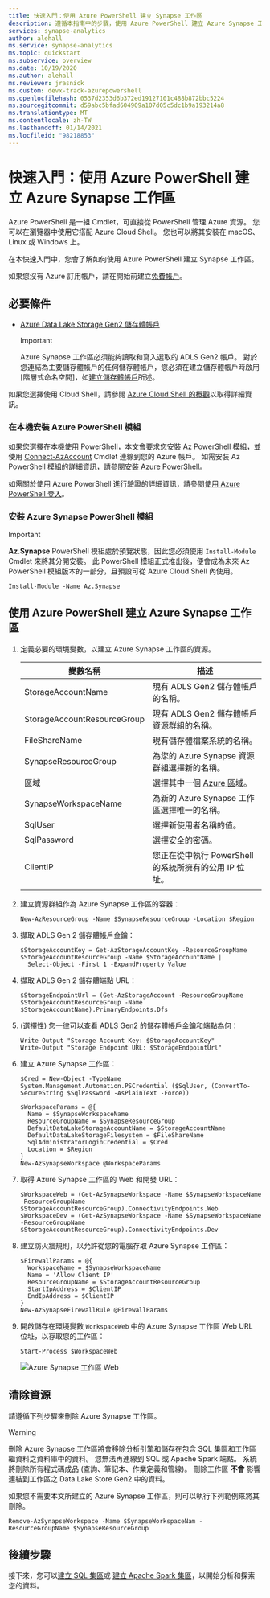 ```yaml
---
title: 快速入門：使用 Azure PowerShell 建立 Synapse 工作區
description: 遵循本指南中的步驟，使用 Azure PowerShell 建立 Azure Synapse 工作區。
services: synapse-analytics
author: alehall
ms.service: synapse-analytics
ms.topic: quickstart
ms.subservice: overview
ms.date: 10/19/2020
ms.author: alehall
ms.reviewer: jrasnick
ms.custom: devx-track-azurepowershell
ms.openlocfilehash: 0537d2353d6b372ed19127101c488b872bbc5224
ms.sourcegitcommit: d59abc5bfad604909a107d05c5dc1b9a193214a8
ms.translationtype: MT
ms.contentlocale: zh-TW
ms.lasthandoff: 01/14/2021
ms.locfileid: "98218853"
---
```

# <a name="quickstart-create-an-azure-synapse-workspace-with-azure-powershell"></a>快速入門：使用 Azure PowerShell 建立 Azure Synapse 工作區

Azure PowerShell 是一組 Cmdlet，可直接從 PowerShell 管理 Azure 資源。 您可以在瀏覽器中使用它搭配 Azure Cloud Shell。 您也可以將其安裝在 macOS、Linux 或 Windows 上。

在本快速入門中，您會了解如何使用 Azure PowerShell 建立 Synapse 工作區。

如果您沒有 Azure 訂用帳戶，請在開始前建立[免費帳戶](https://azure.microsoft.com/free/)。

## <a name="prerequisites"></a>必要條件

- [Azure Data Lake Storage Gen2 儲存體帳戶](../storage/common/storage-account-create.md?toc=/azure/synapse-analytics/toc.json&bc=/azure/synapse-analytics/breadcrumb/toc.json)

    > [!IMPORTANT]
    > Azure Synapse 工作區必須能夠讀取和寫入選取的 ADLS Gen2 帳戶。 對於您連結為主要儲存體帳戶的任何儲存體帳戶，您必須在建立儲存體帳戶時啟用 [階層式命名空間]，如[建立儲存體帳戶](../storage/common/storage-account-create.md?tabs=azure-powershell#create-a-storage-account)所述。

如果您選擇使用 Cloud Shell，請參閱 [Azure Cloud Shell 的概觀](../cloud-shell/overview.md)以取得詳細資訊。

### <a name="install-the-azure-powershell-module-locally"></a>在本機安裝 Azure PowerShell 模組

如果您選擇在本機使用 PowerShell，本文會要求您安裝 Az PowerShell 模組，並使用 [Connect-AzAccount](/powershell/module/az.accounts/connect-azaccount) Cmdlet 連線到您的 Azure 帳戶。 如需安裝 Az PowerShell 模組的詳細資訊，請參閱[安裝 Azure PowerShell](/powershell/azure/install-az-ps)。

如需關於使用 Azure PowerShell 進行驗證的詳細資訊，請參閱[使用 Azure PowerShell 登入](/powershell/azure/authenticate-azureps)。

### <a name="install-the-azure-synapse-powershell-module"></a>安裝 Azure Synapse PowerShell 模組

> [!IMPORTANT]
> **Az.Synapse** PowerShell 模組處於預覽狀態，因此您必須使用 `Install-Module` Cmdlet 來將其分開安裝。 此 PowerShell 模組正式推出後，便會成為未來 Az PowerShell 模組版本的一部分，且預設可從 Azure Cloud Shell 內使用。

```azurepowershell-interactive
Install-Module -Name Az.Synapse
```

## <a name="create-an-azure-synapse-workspace-using-azure-powershell"></a>使用 Azure PowerShell 建立 Azure Synapse 工作區

1. 定義必要的環境變數，以建立 Azure Synapse 工作區的資源。

   |        變數名稱        |                                                 描述                                                 |
   | --------------------------- | ----------------------------------------------------------------------------------------------------------- |
   | StorageAccountName          | 現有 ADLS Gen2 儲存體帳戶的名稱。                                                           |
   | StorageAccountResourceGroup | 現有 ADLS Gen2 儲存體帳戶資源群組的名稱。                                             |
   | FileShareName               | 現有儲存體檔案系統的名稱。                                                                  |
   | SynapseResourceGroup        | 為您的 Azure Synapse 資源群組選擇新的名稱。                                                    |
   | 區域                      | 選擇其中一個 [Azure 區域](https://azure.microsoft.com/global-infrastructure/geographies/#overview)。 |
   | SynapseWorkspaceName        | 為新的 Azure Synapse 工作區選擇唯一的名稱。                                                  |
   | SqlUser                     | 選擇新使用者名稱的值。                                                                          |
   | SqlPassword                 | 選擇安全的密碼。                                                                                   |
   | ClientIP                    | 您正在從中執行 PowerShell 的系統所擁有的公用 IP 位址。                                             |
   |                             |                                                                                                             |

1. 建立資源群組作為 Azure Synapse 工作區的容器：

   ```azurepowershell-interactive
   New-AzResourceGroup -Name $SynapseResourceGroup -Location $Region
   ```

1. 擷取 ADLS Gen 2 儲存體帳戶金鑰：

   ```azurepowershell-interactive
   $StorageAccountKey = Get-AzStorageAccountKey -ResourceGroupName $StorageAccountResourceGroup -Name $StorageAccountName |
     Select-Object -First 1 -ExpandProperty Value
    ```

1. 擷取 ADLS Gen 2 儲存體端點 URL：

   ```azurepowershell-interactive
   $StorageEndpointUrl = (Get-AzStorageAccount -ResourceGroupName $StorageAccountResourceGroup -Name $StorageAccountName).PrimaryEndpoints.Dfs
   ```

1. (選擇性) 您一律可以查看 ADLS Gen2 的儲存體帳戶金鑰和端點為何：

   ```azurepowershell-interactive
   Write-Output "Storage Account Key: $StorageAccountKey"
   Write-Output "Storage Endpoint URL: $StorageEndpointUrl"
   ```

1. 建立 Azure Synapse 工作區：

   ```azurepowershell-interactive
   $Cred = New-Object -TypeName System.Management.Automation.PSCredential ($SqlUser, (ConvertTo-SecureString $SqlPassword -AsPlainText -Force))

   $WorkspaceParams = @{
     Name = $SynapseWorkspaceName
     ResourceGroupName = $SynapseResourceGroup
     DefaultDataLakeStorageAccountName = $StorageAccountName
     DefaultDataLakeStorageFilesystem = $FileShareName
     SqlAdministratorLoginCredential = $Cred
     Location = $Region
   }
   New-AzSynapseWorkspace @WorkspaceParams
   ```

1. 取得 Azure Synapse 工作區的 Web 和開發 URL：

   ```azurepowershell-interactive
   $WorkspaceWeb = (Get-AzSynapseWorkspace -Name $SynapseWorkspaceName -ResourceGroupName $StorageAccountResourceGroup).ConnectivityEndpoints.Web
   $WorkspaceDev = (Get-AzSynapseWorkspace -Name $SynapseWorkspaceName -ResourceGroupName $StorageAccountResourceGroup).ConnectivityEndpoints.Dev
   ```

1. 建立防火牆規則，以允許從您的電腦存取 Azure Synapse 工作區：

   ```azurepowershell-interactive
   $FirewallParams = @{
     WorkspaceName = $SynapseWorkspaceName
     Name = 'Allow Client IP'
     ResourceGroupName = $StorageAccountResourceGroup
     StartIpAddress = $ClientIP
     EndIpAddress = $ClientIP
   }
   New-AzSynapseFirewallRule @FirewallParams
   ```

1. 開啟儲存在環境變數 `WorkspaceWeb` 中的 Azure Synapse 工作區 Web URL 位址，以存取您的工作區：

   ```azurepowershell-interactive
   Start-Process $WorkspaceWeb
   ```

   ![Azure Synapse 工作區 Web](media/quickstart-create-synapse-workspace-powershell/create-workspace-powershell-1.png)

## <a name="clean-up-resources"></a>清除資源

請遵循下列步驟來刪除 Azure Synapse 工作區。

> [!WARNING]
> 刪除 Azure Synapse 工作區將會移除分析引擎和儲存在包含 SQL 集區和工作區繼資料之資料庫中的資料。 您無法再連線到 SQL 或 Apache Spark 端點。 系統將刪除所有程式碼成品 (查詢、筆記本、作業定義和管線)。 刪除工作區 **不會** 影響連結到工作區之 Data Lake Store Gen2 中的資料。

如果您不需要本文所建立的 Azure Synapse 工作區，則可以執行下列範例來將其刪除。

```azurepowershell-interactive
Remove-AzSynapseWorkspace -Name $SynapseWorkspaceNam -ResourceGroupName $SynapseResourceGroup
```

## <a name="next-steps"></a>後續步驟

接下來，您可以[建立 SQL 集區](quickstart-create-sql-pool-studio.md)或 [建立 Apache Spark 集區](quickstart-create-apache-spark-pool-studio.md)，以開始分析和探索您的資料。